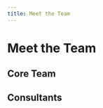 ```yaml
---
title: Meet the Team
---
```


<script setup>
import { VPTeamMembers } from 'vitepress/theme'
import { CORE_TEAM_MEMBERS, CONSULTANTS } from '@constants/team'
</script>

# Meet the Team

## Core Team

<VPTeamMembers size="small" :members="CORE_TEAM_MEMBERS" />

## Consultants

<VPTeamMembers size="small" :members="CONSULTANTS" />
